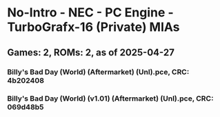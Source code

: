 # No-Intro - NEC - PC Engine - TurboGrafx-16 (Private) MIAs
## Games: 2, ROMs: 2, as of 2025-04-27

### Billy's Bad Day (World) (Aftermarket) (Unl).pce, CRC: 4b202408
### Billy's Bad Day (World) (v1.01) (Aftermarket) (Unl).pce, CRC: 069d48b5
